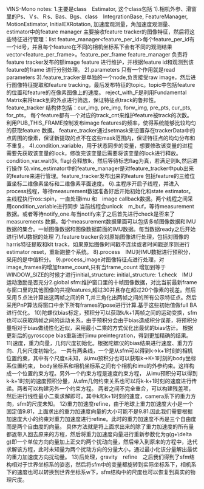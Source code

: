 VINS-Mono notes:
1.主要是class　Estimator, 这个class包括
1).相机外参、滑窗里的Ps、Ｖs、Ｒs、Bas、Bgs、class　IntegrationBase, FeatureManager, MotionEstimator, InitialEXRotation, 加速度观测量，角加速度观测量、
estimator中的feature manager 主要接收feature tracker的图像特征，然后将这些特征进行管理：list feature_manager<feature_per_id>每个feature_per_id有一个id号，并且每个feature在不同的相机坐标系下会有不同的观测结果vector<feature_per_frame>。feature_per_frame
feature_manager 负责将feature tracker发布的额image feature 进行维护，并根据feature id和观测到该feature的frame 进行分别处理。
2).parameters 只有一个作用就是read parameters
3).feature_tracker是单独的一个node,负责接受raw image，然后进行图像特征提取和feature tracking，最后发布特征的topic。topic中包括feature的位置和feature的在像素图像上的速度。
reject_with_F是利用Fundamental Matrix来将track到的外点进行筛选，保证特征点track的鲁邦性。
feature_tracker 结构体包括：cur_img, pre_img, forw_img, pre_pts, cur_pts, for_pts， 每个feature都有一个对应的track_cnt来维护feature被track的次数。
利用PUB_THIS_FRAME控制发布image features的频率，使得系统能够比较均匀的获取feature 数据。
feature_tracker通过setmask来设置存在trackerData中的点周围的像素，保证新提取的点不在这些mask范围内，保证特征点的均匀分布和不重复。
4).condition_variable，用于状态同步的变量，想要修改该变量的进程需要先获取该变量的lock，修改完该变量后需要将该变量的lock进行释放。condition_var.wait(lk, flag)会释放lk，然后等待标志flag为真，若满足则lk,然后进行操作
5).vins_estimator中的feature_manager是对feature_tracker中pub出来的feature来进行管理。feature_tracker发布出来的feature 包括feature的三维位置坐标二维像素坐标和二维像素平面速度。
6).主程序开启子线程，并进入process线程，等待measurement数据准备好后开始初始化和state estimator。主线程执行ros::spin，一直处理imu 和　image callback数据。两个线程之间采用condition_variable进行同步
当前线程会unlock　m_buf，等待measurement 数据。或者等待notify_one.每当notify来了之后首先进行check是否来了measurements 数据。每个measurement数据里面可以包括多帧图像数据和IMU数据的集合。一帧图像数据和图像数据前面的IMU数据。每当数据ready之后开始进行IMU数据的处理
7).feature tracker会对原始图像进行处理，包括对图像的harris特征提取和klt track，如果原始图像时间戳不连续或者时间戳逆序则进行estimator reset，重新跑整个系统。
8).process　IMU对IMU数据进行预积分，采用的是中值积分。
9).process_image对图像特征点进行处理，对image_frames的增加frame_count,只有当frame_count 增加到等于WINDOW_SIZE的时候才进行initial_structure:
initial_structure: 1.check　IMU运动激励是否充分2.global sfm:维护窗口里的十帧图像数据，对比当前最新frame与窗口里的其他图像的共视features,超过30并且存在超过20个像素的视差。然后采用５点法计算出这两帧之间的R T,并三角化出两帧之间的所有公示特征点。然后采用PnP算法将窗口中余下所有frames的pose进行计算.基于这些初始值做full BA进行优化。
10)陀螺仪bias标定，预积分可以获取k/k+1两帧之间的运动变换，sfm也可以获取两帧之间的运动关系，由于预积分会由于bias造成积分误差，将预积分量相对于bias做线性化近似，采用最小二乘的方式优化出最优的bias估计。
根据更新后的gyroscope bias重新进行imu preintegration，得到更加精确的结果。
11)速度，重力向量，几何尺度初始化。根据陀螺仪的bias结果进行速度、重力方向、几何尺度初始化。
一共有两条线，一个是从sfm可以得到k->k+1时刻的相机位置约束，其中有个尺度s未知，从imu预积分也可以获取k->K+1时刻的body坐标系位置约束，
body坐标系和相机坐标系之间有个相机和imu的外参约束。这样构成一个位置约束方程。另外一个约束方程是速度约束方程，
从imu预积分可以得到k-k+1时刻的速度预积分量，从sfm几何约束关系也可以将k-k+1时刻的速度进行传递。两者可以构建另外一个约束方程。
两者之间不完全重合，可以构建残差项，然后进行线性最小二乘求解即可。其中k和k+1时刻的速度，camera系下的重力方向，sfm的尺度未知。
12)重力加速度refine，由于地球上重力加速度大小是一个固定值9.81，上面求出的重力加速度向量的大小可能不是9.81.因此我们需要根据加速度大小的约束对重力加速度进行refine。此时的重力加速度不再是三个自由度而是两个自由度的向量。
具体方法就是将上面求出来的除了重力加速度的所有量都返带入回去原来的方程，然后将重力加速度向量进行重新参数化为g(g+\delta g)即一个单位方向向量加上正交的两个扰动向量，然后带入到原来的方程中，迭代求解该方程，此时未知量为两个扰动方向的分量大小，通过最小化该分量解出最优的重力加速度方向扰动量。
13)后处理，gravity　refine　之后我们得到了sfm结构相对于世界坐标系的姿态，然后将sfm中的变量都旋转到实际坐标系下，相机系下的速度也可以转换到世界坐标系w下，sfm结构中的尺度也可以恢复到真实的物理尺度。
